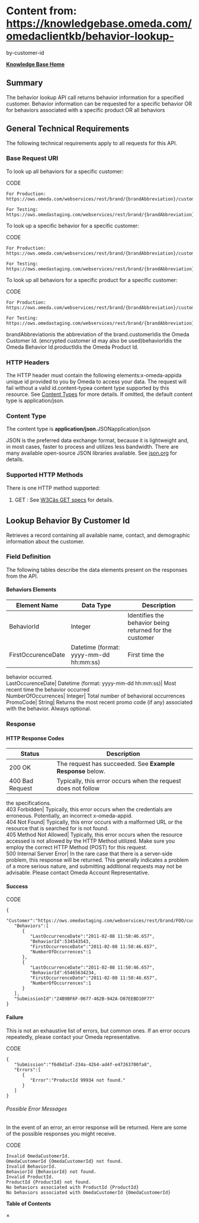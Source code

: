 # Content from: https://knowledgebase.omeda.com/omedaclientkb/behavior-lookup-
by-customer-id

[**Knowledge Base Home**](../omedaclientkb/)

## Summary

The behavior lookup API call returns behavior information for a specified
customer. Behavior information can be requested for a specific behavior OR for
behaviors associated with a specific product OR all behaviors

## General Technical Requirements

The following technical requirements apply to all requests for this API.

### Base Request URI

To look up all behaviors for a specific customer:

CODE

    
    
    For Production: https://ows.omeda.com/webservices/rest/brand/{brandAbbreviation}/customer/{customerId}/behavior/*
    
    For Testing: https://ows.omedastaging.com/webservices/rest/brand/{brandAbbreviation}/customer/{customerId}/behavior/*
    

To look up a specific behavior for a specific customer:

CODE

    
    
    For Production: https://ows.omeda.com/webservices/rest/brand/{brandAbbreviation}/customer/{customerId}/behavior/{behaviorId}/*
    
    For Testing: https://ows.omedastaging.com/webservices/rest/brand/{brandAbbreviation}/customer/{customerId}/behavior/{behaviorId}/*
    

To look up all behaviors for a specific product for a specific customer:

CODE

    
    
    For Production: https://ows.omeda.com/webservices/rest/brand/{brandAbbreviation}/customer/{customerId}/behavior/product/{productId}/*
    
    For Testing: https://ows.omedastaging.com/webservices/rest/brand/{brandAbbreviation}/customer/{customerId}/behavior/product/{productId}/*
    

brandAbbreviationis the abbreviation of the brand.customerIdis the Omeda
Customer Id. (encrypted customer id may also be used)behaviorIdis the Omeda
Behavior Id.productIdis the Omeda Product Id.

### HTTP Headers

The HTTP header must contain the following elements:x-omeda-appida unique id
provided to you by Omeda to access your data. The request will fail without a
valid id.content-typea content type supported by this resource. See [Content
Types](../omedaclientkb/behavior-lookup-by-customer-id) for more details. If
omitted, the default content type is application/json.

### Content Type

The content type is **application/json**.JSONapplication/json

JSON is the preferred data exchange format, because it is lightweight and, in
most cases, faster to process and utilizes less bandwidth. There are many
available open-source JSON libraries available. See
[json.org](http://www.json.org/) for details.

### Supported HTTP Methods

There is one HTTP method supported:

  1. GET : See [W3Câs GET specs](http://www.w3.org/Protocols/rfc2616/rfc2616-sec9.html#sec9.3) for details.

## Lookup Behavior By Customer Id

Retrieves a record containing all available name, contact, and demographic
information about the customer.

### Field Definition

The following tables describe the data elements present on the responses from
the API.

#### Behaviors Elements

Element Name| Data Type| Description  
---|---|---  
BehaviorId| Integer| Identifies the behavior being returned for the customer  
FirstOccurenceDate| Datetime (format: yyyy-mm-dd hh:mm:ss)| First time the
behavior occurred.  
LastOccurenceDate| Datetime (format: yyyy-mm-dd hh:mm:ss)| Most recent time
the behavior occurred  
NumberOfOccurrences| Integer| Total number of behavioral occurrences  
PromoCode| String| Returns the most recent promo code (if any) associated with
the behavior. Always optional.  
  
### Response

#### HTTP Response Codes

Status| Description  
---|---  
200 OK| The request has succeeded. See **Example Response** below.  
400 Bad Request| Typically, this error occurs when the request does not follow
the specifications.  
403 Forbidden| Typically, this error occurs when the credentials are
erroneous. Potentially, an incorrect x-omeda-appid.  
404 Not Found| Typically, this error occurs with a malformed URL or the
resource that is searched for is not found.  
405 Method Not Allowed| Typically, this error occurs when the resource
accessed is not allowed by the HTTP Method utilized. Make sure you employ the
correct HTTP Method (POST) for this request.  
500 Internal Server Error| In the rare case that there is a server-side
problem, this response will be returned. This generally indicates a problem of
a more serious nature, and submitting additional requests may not be
advisable. Please contact Omeda Account Representative.  
  
#### Success

CODE

    
    
    {
       "Customer":"https://ows.omedastaging.com/webservices/rest/brand/FOO/customer/54353453254/*",
       "Behaviors":[
          {
             "LastOccurrenceDate":"2011-02-08 11:50:46.657",
             "BehaviorId":534543543,
             "FirstOccurrenceDate":"2011-02-08 11:50:46.657",
             "NumberOfOccurrences":1
          },
          {
             "LastOccurrenceDate":"2011-02-08 11:50:46.657",
             "BehaviorId":65465634234,
             "FirstOccurrenceDate":"2011-02-08 11:50:46.657",
             "NumberOfOccurrences":1
          }
       ],
       "SubmissionId":"24B9BF6F-0677-462B-942A-D87EEBD10F77"
    }
    

#### Failure

This is not an exhaustive list of errors, but common ones. If an error occurs
repeatedly, please contact your Omeda representative.

CODE

    
    
    {
       "Submission":"f6d6d1af-234a-42b4-ad4f-e47263700fa8",
       "Errors":[
          {
             "Error":"ProductId 99934 not found."
          }
       ]
    }
    

###### Possible Error Messages

In the event of an error, an error response will be returned. Here are some of
the possible responses you might receive.

CODE

    
    
    Invalid OmedaCustomerId.
    OmedaCustomerId {OmedaCustomerId} not found.
    Invalid BehaviorId.
    BehaviorId {BehaviorId} not found.
    Invalid ProductId.
    ProductId {ProductId} not found.
    No behaviors associated with ProductId {ProductId} 
    No behaviors associated with OmedaCustomerId {OmedaCustomerId} 

**Table of Contents**

×

